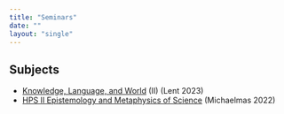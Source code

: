 ```yaml
---
title: "Seminars"
date: ""
layout: "single"
---
```


## Subjects 

- [Knowledge, Language, and World](klw/) (II) (Lent 2023)
- [HPS II Epistemology and Metaphysics of Science](ems/) (Michaelmas 2022)